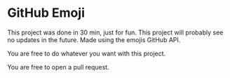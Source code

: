 # GitHub Emoji

This project was done in 30 min, just for fun.
This project will probably see no updates in the future.
Made using the emojis GitHub API.

You are free to do whatever you want with this project.

You are free to open a pull request.
